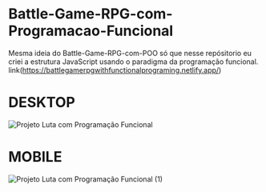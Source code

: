 # Battle-Game-RPG-com-Programacao-Funcional
Mesma ideia do Battle-Game-RPG-com-POO só que nesse repósitorio eu criei a estrutura JavaScript usando o paradigma da programação funcional.<br />
link(https://battlegamerpgwithfunctionalprograming.netlify.app/)

# DESKTOP
![Projeto Luta com Programação Funcional](https://github.com/EliaxZen/Battle-Game-RPG-com-Programacao-Funcional/assets/132005740/67f12823-3c6d-4d0e-a8e4-f7c8c45d0865)

# MOBILE
![Projeto Luta com Programação Funcional (1)](https://github.com/EliaxZen/Battle-Game-RPG-com-Programacao-Funcional/assets/132005740/5fde46f7-6d79-463e-9d6a-53650635dae2)
